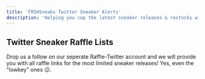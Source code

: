 ```yaml
---
title: 'FRSHSneaks Twitter Sneaker Alerts'
description: 'Helping you cop the latest sneaker releases & restocks with our notifications or raffle lists. Europe and UK.'
---
```


## Twitter Sneaker Raffle Lists

Drop us a follow on our seperate Raffle-Twitter account and we will provide you with all raffle links for the most limited sneaker releases! Yes, even the "lowkey" ones 😉.

<a class="twitter-timeline" href="https://twitter.com/FRSHRaffles?ref_src=twsrc%5Etfw"></a> <script async src="https://platform.twitter.com/widgets.js" charset="utf-8"></script>
